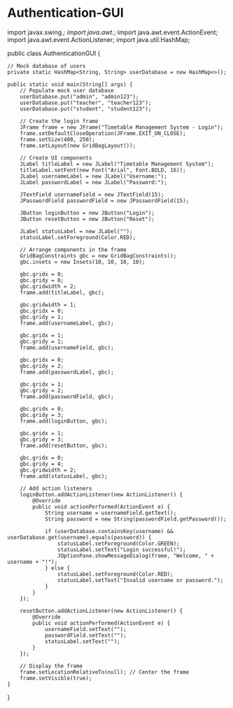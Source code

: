 # Authentication-GUI
import javax.swing.*;
import java.awt.*;
import java.awt.event.ActionEvent;
import java.awt.event.ActionListener;
import java.util.HashMap;

public class AuthenticationGUI {

    // Mock database of users
    private static HashMap<String, String> userDatabase = new HashMap<>();

    public static void main(String[] args) {
        // Populate mock user database
        userDatabase.put("admin", "admin123");
        userDatabase.put("teacher", "teacher123");
        userDatabase.put("student", "student123");

        // Create the login frame
        JFrame frame = new JFrame("Timetable Management System - Login");
        frame.setDefaultCloseOperation(JFrame.EXIT_ON_CLOSE);
        frame.setSize(400, 250);
        frame.setLayout(new GridBagLayout());
        
        // Create UI components
        JLabel titleLabel = new JLabel("Timetable Management System");
        titleLabel.setFont(new Font("Arial", Font.BOLD, 16));
        JLabel usernameLabel = new JLabel("Username:");
        JLabel passwordLabel = new JLabel("Password:");
        
        JTextField usernameField = new JTextField(15);
        JPasswordField passwordField = new JPasswordField(15);
        
        JButton loginButton = new JButton("Login");
        JButton resetButton = new JButton("Reset");
        
        JLabel statusLabel = new JLabel("");
        statusLabel.setForeground(Color.RED);
        
        // Arrange components in the frame
        GridBagConstraints gbc = new GridBagConstraints();
        gbc.insets = new Insets(10, 10, 10, 10);
        
        gbc.gridx = 0;
        gbc.gridy = 0;
        gbc.gridwidth = 2;
        frame.add(titleLabel, gbc);

        gbc.gridwidth = 1;
        gbc.gridx = 0;
        gbc.gridy = 1;
        frame.add(usernameLabel, gbc);

        gbc.gridx = 1;
        gbc.gridy = 1;
        frame.add(usernameField, gbc);

        gbc.gridx = 0;
        gbc.gridy = 2;
        frame.add(passwordLabel, gbc);

        gbc.gridx = 1;
        gbc.gridy = 2;
        frame.add(passwordField, gbc);

        gbc.gridx = 0;
        gbc.gridy = 3;
        frame.add(loginButton, gbc);

        gbc.gridx = 1;
        gbc.gridy = 3;
        frame.add(resetButton, gbc);

        gbc.gridx = 0;
        gbc.gridy = 4;
        gbc.gridwidth = 2;
        frame.add(statusLabel, gbc);

        // Add action listeners
        loginButton.addActionListener(new ActionListener() {
            @Override
            public void actionPerformed(ActionEvent e) {
                String username = usernameField.getText();
                String password = new String(passwordField.getPassword());
                
                if (userDatabase.containsKey(username) && userDatabase.get(username).equals(password)) {
                    statusLabel.setForeground(Color.GREEN);
                    statusLabel.setText("Login successful!");
                    JOptionPane.showMessageDialog(frame, "Welcome, " + username + "!");
                } else {
                    statusLabel.setForeground(Color.RED);
                    statusLabel.setText("Invalid username or password.");
                }
            }
        });

        resetButton.addActionListener(new ActionListener() {
            @Override
            public void actionPerformed(ActionEvent e) {
                usernameField.setText("");
                passwordField.setText("");
                statusLabel.setText("");
            }
        });

        // Display the frame
        frame.setLocationRelativeTo(null); // Center the frame
        frame.setVisible(true);
    }
}
